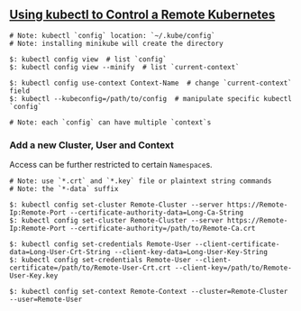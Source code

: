 ## [Using kubectl to Control a Remote Kubernetes](https://imti.co/kubectl-remote/)

```
# Note: kubectl `config` location: `~/.kube/config`
# Note: installing minikube will create the directory

$: kubectl config view  # list `config`
$: kubectl config view --minify  # list `current-context`

$: kubectl config use-context Context-Name  # change `current-context` field
$: kubectl --kubeconfig=/path/to/config  # manipulate specific kubectl `config`

# Note: each `config` can have multiple `context`s
```

### Add a new Cluster, User and Context

Access can be further restricted to certain `Namespace`s.  

```
# Note: use `*.crt` and `*.key` file or plaintext string commands
# Note: the `*-data` suffix

$: kubectl config set-cluster Remote-Cluster --server https://Remote-Ip:Remote-Port --certificate-authority-data=Long-Ca-String
$: kubectl config set-cluster Remote-Cluster --server https://Remote-Ip:Remote-Port --certificate-authority=/path/to/Remote-Ca.crt

$: kubectl config set-credentials Remote-User --client-certificate-data=Long-User-Crt-String --client-key-data=Long-User-Key-String
$: kubectl config set-credentials Remote-User --client-certificate=/path/to/Remote-User-Crt.crt --client-key=/path/to/Remote-User-Key.key

$: kubectl config set-context Remote-Context --cluster=Remote-Cluster --user=Remote-User
```

